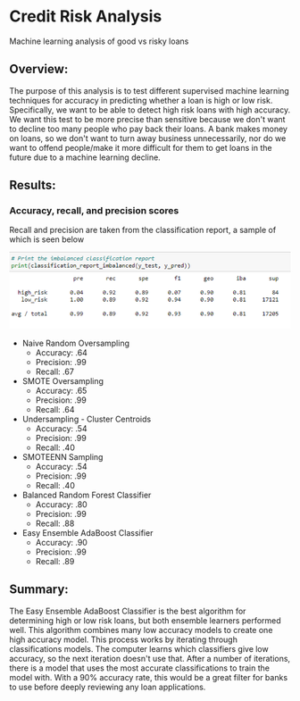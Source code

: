 # Credit Risk Analysis
Machine learning analysis of good vs risky loans

## Overview:

The purpose of this analysis is to test different supervised machine learning
techniques for accuracy in predicting whether a loan is high or low risk. Specifically,
we want to be able to detect high risk loans with high accuracy. We want this test
to be more precise than sensitive because we don't want to decline too many people who
pay back their loans. A bank makes money on loans, so we don't want to turn away
business unnecessarily, nor do we want to offend people/make it more difficult for
them to get loans in the future due to a machine learning decline. 

## Results:

### Accuracy, recall, and precision scores

Recall and precision are taken from the classification report, a sample of which
is seen below

!["Classification Report](https://github.com/caseykotowski/Credit_Risk_Analysis/blob/main/classification_report.png)

* Naive Random Oversampling
	* Accuracy: .64
	* Precision: .99
	* Recall: .67
* SMOTE Oversampling
	* Accuracy: .65
	* Precision: .99
	* Recall: .64
* Undersampling - Cluster Centroids
	* Accuracy: .54
	* Precision: .99
	* Recall: .40
* SMOTEENN Sampling
	* Accuracy: .54
	* Precision: .99
	* Recall: .40
* Balanced Random Forest Classifier
	* Accuracy: .80
	* Precision: .99
	* Recall: .88
* Easy Ensemble AdaBoost Classifier
	* Accuracy: .90
	* Precision: .99
	* Recall: .89

## Summary:

The Easy Ensemble AdaBoost Classifier is the best algorithm for determining 
high or low risk loans, but both ensemble learners performed well. This algorithm
combines many low accuracy models to create one high accuracy model. This process
works by iterating through classifications models. The computer learns which classifiers
give low accuracy, so the next iteration doesn't use that. After a number of iterations,
there is a model that uses the most accurate classifications to train the model with.
With a 90% accuracy rate, this would be a great filter for banks to use before deeply reviewing
any loan applications. 
